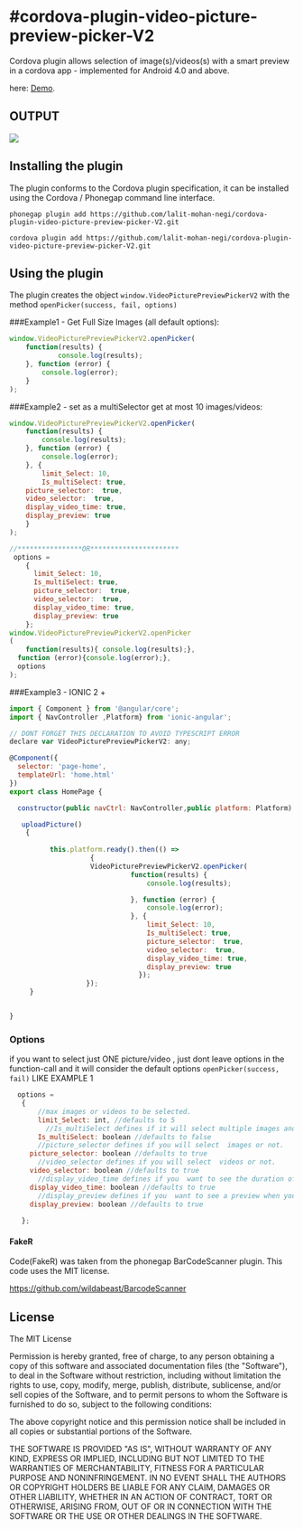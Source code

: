 #cordova-plugin-video-picture-preview-picker-V2
===================

Cordova  plugin allows selection of  image(s)/videos(s) with a smart preview  in a cordova app - implemented for Android 4.0 and above.

 here: [Demo](https://www.youtube.com/watch?v=O9do9XmMBvQ).
## OUTPUT
![](http://80.241.214.164/Cordovapicker/output.png)

## Installing the plugin

The plugin conforms to the Cordova plugin specification, it can be installed
using the Cordova / Phonegap command line interface.

    phonegap plugin add https://github.com/lalit-mohan-negi/cordova-plugin-video-picture-preview-picker-V2.git

    cordova plugin add https://github.com/lalit-mohan-negi/cordova-plugin-video-picture-preview-picker-V2.git


## Using the plugin

The plugin creates the object `window.VideoPicturePreviewPickerV2` with the method `openPicker(success, fail, options)` 

###Example1 - Get Full Size Images (all default options):
```javascript
window.VideoPicturePreviewPickerV2.openPicker(
	function(results) {
			console.log(results);
	}, function (error) {
		console.log(error);
	}
);
```

###Example2 - set as a multiSelector get at most 10 images/videos:
```javascript
window.VideoPicturePreviewPickerV2.openPicker(
	function(results) {
		console.log(results);
	}, function (error) {
		console.log(error);
	}, {
		limit_Select: 10,
		Is_multiSelect: true,
    picture_selector:  true,
    video_selector:  true,
    display_video_time: true,
    display_preview: true
	}
);

//****************OR********************** 
 options = 
    {
      limit_Select: 10,
      Is_multiSelect: true,
      picture_selector:  true,
      video_selector:  true,
      display_video_time: true,
      display_preview: true
    };
window.VideoPicturePreviewPickerV2.openPicker
(
	function(results){ console.log(results);}, 
  function (error){console.log(error);},
  options
);
```

###Example3 - IONIC 2 + 
```javascript
import { Component } from '@angular/core';
import { NavController ,Platform} from 'ionic-angular';

// DONT FORGET THIS DECLARATION TO AVOID TYPESCRIPT ERROR 
declare var VideoPicturePreviewPickerV2: any;

@Component({
  selector: 'page-home',
  templateUrl: 'home.html'
})
export class HomePage {

  constructor(public navCtrl: NavController,public platform: Platform) {}

   uploadPicture()
    {
    
          this.platform.ready().then(() =>
                    {
                    VideoPicturePreviewPickerV2.openPicker(
                              function(results) {
                                  console.log(results);

                              }, function (error) {
                                  console.log(error);
                              }, {
                                  limit_Select: 10,
                                  Is_multiSelect: true,
                                  picture_selector:  true,
                                  video_selector:  true,
                                  display_video_time: true,
                                  display_preview: true
                                });
                   });
     }


}
```

### Options
if you want to select just ONE picture/video , just dont leave options in the function-call and it will consider the default options `openPicker(success, fail)` LIKE EXAMPLE 1
 ```javascript  
   options = 
    {
        //max images or videos to be selected.
    	limit_Select: int, //defaults to 5
    	  //Is_multiSelect defines if it will select multiple images and video.
    	Is_multiSelect: boolean //defaults to false
        //picture_selector defines if you will select  images or not.
      picture_selector: boolean //defaults to true
        //video_selector defines if you will select  videos or not.
      video_selector: boolean //defaults to true
        //display_video_time defines if you  want to see the duration of videos's thumbnails or not.
      display_video_time: boolean //defaults to true
        //display_preview defines if you  want to see a preview when you select a media or not.
      display_preview: boolean //defaults to true
    	
    };
```

#### FakeR

Code(FakeR) was  taken from the phonegap BarCodeScanner plugin.  This code uses the MIT license.

https://github.com/wildabeast/BarcodeScanner

## License

The MIT License

Permission is hereby granted, free of charge, to any person obtaining a copy
of this software and associated documentation files (the "Software"), to deal
in the Software without restriction, including without limitation the rights
to use, copy, modify, merge, publish, distribute, sublicense, and/or sell
copies of the Software, and to permit persons to whom the Software is
furnished to do so, subject to the following conditions:

The above copyright notice and this permission notice shall be included in
all copies or substantial portions of the Software.

THE SOFTWARE IS PROVIDED "AS IS", WITHOUT WARRANTY OF ANY KIND, EXPRESS OR
IMPLIED, INCLUDING BUT NOT LIMITED TO THE WARRANTIES OF MERCHANTABILITY,
FITNESS FOR A PARTICULAR PURPOSE AND NONINFRINGEMENT. IN NO EVENT SHALL THE
AUTHORS OR COPYRIGHT HOLDERS BE LIABLE FOR ANY CLAIM, DAMAGES OR OTHER
LIABILITY, WHETHER IN AN ACTION OF CONTRACT, TORT OR OTHERWISE, ARISING FROM,
OUT OF OR IN CONNECTION WITH THE SOFTWARE OR THE USE OR OTHER DEALINGS IN
THE SOFTWARE.
